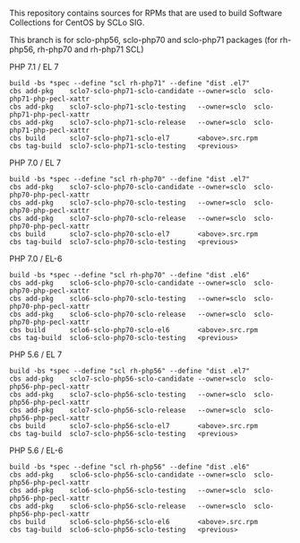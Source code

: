 This repository contains sources for RPMs that are used
to build Software Collections for CentOS by SCLo SIG.

This branch is for sclo-php56, sclo-php70 and sclo-php71 packages
(for rh-php56, rh-php70 and rh-php71 SCL)


PHP 7.1 / EL 7

    build -bs *spec --define "scl rh-php71" --define "dist .el7"
    cbs add-pkg    sclo7-sclo-php71-sclo-candidate --owner=sclo  sclo-php71-php-pecl-xattr
    cbs add-pkg    sclo7-sclo-php71-sclo-testing   --owner=sclo  sclo-php71-php-pecl-xattr
    cbs add-pkg    sclo7-sclo-php71-sclo-release   --owner=sclo  sclo-php71-php-pecl-xattr
    cbs build      sclo7-sclo-php71-sclo-el7       <above>.src.rpm
    cbs tag-build  sclo7-sclo-php71-sclo-testing   <previous>

PHP 7.0 / EL 7

    build -bs *spec --define "scl rh-php70" --define "dist .el7"
    cbs add-pkg    sclo7-sclo-php70-sclo-candidate --owner=sclo  sclo-php70-php-pecl-xattr
    cbs add-pkg    sclo7-sclo-php70-sclo-testing   --owner=sclo  sclo-php70-php-pecl-xattr
    cbs add-pkg    sclo7-sclo-php70-sclo-release   --owner=sclo  sclo-php70-php-pecl-xattr
    cbs build      sclo7-sclo-php70-sclo-el7       <above>.src.rpm
    cbs tag-build  sclo7-sclo-php70-sclo-testing   <previous>

PHP 7.0 / EL-6

    build -bs *spec --define "scl rh-php70" --define "dist .el6"
    cbs add-pkg    sclo6-sclo-php70-sclo-candidate --owner=sclo  sclo-php70-php-pecl-xattr
    cbs add-pkg    sclo6-sclo-php70-sclo-testing   --owner=sclo  sclo-php70-php-pecl-xattr
    cbs add-pkg    sclo6-sclo-php70-sclo-release   --owner=sclo  sclo-php70-php-pecl-xattr
    cbs build      sclo6-sclo-php70-sclo-el6       <above>.src.rpm
    cbs tag-build  sclo6-sclo-php70-sclo-testing   <previous>

PHP 5.6 / EL 7

    build -bs *spec --define "scl rh-php56" --define "dist .el7"
    cbs add-pkg    sclo7-sclo-php56-sclo-candidate --owner=sclo  sclo-php56-php-pecl-xattr
    cbs add-pkg    sclo7-sclo-php56-sclo-testing   --owner=sclo  sclo-php56-php-pecl-xattr
    cbs add-pkg    sclo7-sclo-php56-sclo-release   --owner=sclo  sclo-php56-php-pecl-xattr
    cbs build      sclo7-sclo-php56-sclo-el7       <above>.src.rpm
    cbs tag-build  sclo7-sclo-php56-sclo-testing   <previous>

PHP 5.6 / EL-6

    build -bs *spec --define "scl rh-php56" --define "dist .el6"
    cbs add-pkg    sclo6-sclo-php56-sclo-candidate --owner=sclo  sclo-php56-php-pecl-xattr
    cbs add-pkg    sclo6-sclo-php56-sclo-testing   --owner=sclo  sclo-php56-php-pecl-xattr
    cbs add-pkg    sclo6-sclo-php56-sclo-release   --owner=sclo  sclo-php56-php-pecl-xattr
    cbs build      sclo6-sclo-php56-sclo-el6       <above>.src.rpm
    cbs tag-build  sclo6-sclo-php56-sclo-testing   <previous>

